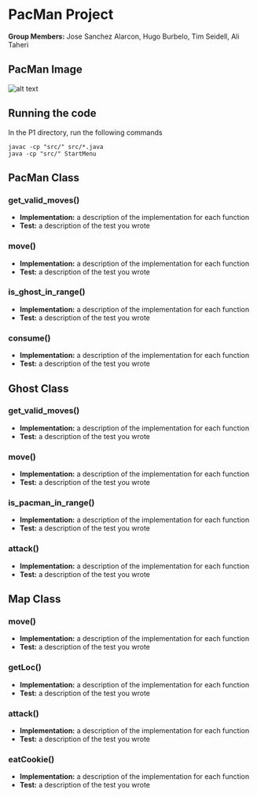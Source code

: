 # PacMan Project


**Group Members:** Jose Sanchez Alarcon, Hugo Burbelo, Tim Seidell, Ali Taheri

## PacMan Image

![alt text](https://github.com/cmsc388T-winter22/Team12/blob/main/pacman.jpg?raw=true)

## Running the code

In the P1 directory, run the following commands
```console
javac -cp "src/" src/*.java
java -cp "src/" StartMenu
```

## PacMan Class

### get_valid_moves()

- **Implementation:** a description of the implementation for each function
- **Test:** a description of the test you wrote

### move()

- **Implementation:** a description of the implementation for each function
- **Test:** a description of the test you wrote

### is_ghost_in_range()

- **Implementation:** a description of the implementation for each function
- **Test:** a description of the test you wrote

### consume()

- **Implementation:** a description of the implementation for each function
- **Test:** a description of the test you wrote


## Ghost Class


### get_valid_moves()

- **Implementation:** a description of the implementation for each function
- **Test:** a description of the test you wrote

### move()

- **Implementation:** a description of the implementation for each function
- **Test:** a description of the test you wrote

### is_pacman_in_range()

- **Implementation:** a description of the implementation for each function
- **Test:** a description of the test you wrote

### attack()

- **Implementation:** a description of the implementation for each function
- **Test:** a description of the test you wrote

## Map Class


### move()

- **Implementation:** a description of the implementation for each function
- **Test:** a description of the test you wrote

### getLoc()

- **Implementation:** a description of the implementation for each function
- **Test:** a description of the test you wrote

### attack()

- **Implementation:** a description of the implementation for each function
- **Test:** a description of the test you wrote

### eatCookie()

- **Implementation:** a description of the implementation for each function
- **Test:** a description of the test you wrote
